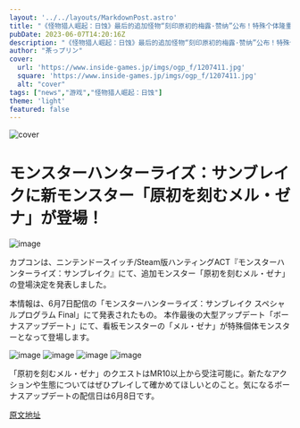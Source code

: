```yaml
---
layout: '../../layouts/MarkdownPost.astro'
title: "《怪物猎人崛起：日蚀》最后的追加怪物“刻印原初的梅露·赞纳”公布！特殊个体隆重登场"
pubDate: 2023-06-07T14:20:16Z
description: "《怪物猎人崛起：日蚀》最后的追加怪物“刻印原初的梅露·赞纳”公布！特殊个体隆重登场"
author: "茶っプリン"
cover:
  url: 'https://www.inside-games.jp/imgs/ogp_f/1207411.jpg'
  square: 'https://www.inside-games.jp/imgs/ogp_f/1207411.jpg'
  alt: "cover"
tags: ["news","游戏","怪物猎人崛起：日蚀"]
theme: 'light'
featured: false
---
```


![cover](https://www.inside-games.jp/imgs/ogp_f/1207411.jpg)

# モンスターハンターライズ：サンブレイクに新モンスター「原初を刻むメル・ゼナ」が登場！

![image](https://www.inside-games.jp/imgs/zoom/1207404.jpg)

カプコンは、ニンテンドースイッチ/Steam版ハンティングACT『モンスターハンターライズ：サンブレイク』にて、追加モンスター「原初を刻むメル・ゼナ」の登場決定を発表しました。

本情報は、6月7日配信の「モンスターハンターライズ：サンブレイク スペシャルプログラム Final」にて発表されたもの。 本作最後の大型アップデート「ボーナスアップデート」にて、看板モンスターの「メル・ゼナ」が特殊個体モンスターとなって登場します。

![image](https://www.inside-games.jp/imgs/zoom/1207405.jpg)
![image](https://www.inside-games.jp/imgs/zoom/1207409.jpg)
![image](https://www.inside-games.jp/imgs/zoom/1207408.jpg)
![image](https://www.inside-games.jp/imgs/zoom/1207406.jpg)

「原初を刻むメル・ゼナ」のクエストはMR10以上から受注可能に。新たなアクションや生態についてはぜひプレイして確かめてほしいとのこと。気になるボーナスアップデートの配信日は6月8日です。

  [原文地址](https://www.inside-games.jp/article/2023/06/07/146418.html)